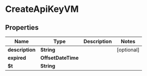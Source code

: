 

# CreateApiKeyVM


## Properties

| Name | Type | Description | Notes |
|------------ | ------------- | ------------- | -------------|
|**description** | **String** |  |  [optional] |
|**expired** | **OffsetDateTime** |  |  |
|**$t** | **String** |  |  |



